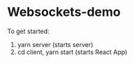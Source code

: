 # Websockets-demo

To get started: 
1. yarn server (starts server)
2. cd client, yarn start (starts React App)
